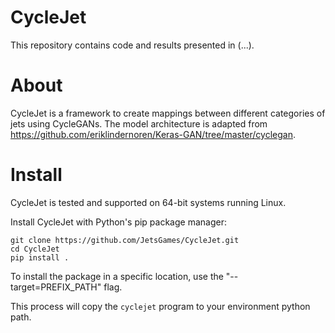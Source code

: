 CycleJet
=======

This repository contains code and results presented in (...).

# About

CycleJet is a framework to create mappings between different categories of jets using CycleGANs.
The model architecture is adapted from https://github.com/eriklindernoren/Keras-GAN/tree/master/cyclegan.

# Install

CycleJet is tested and supported on 64-bit systems running Linux.

Install CycleJet with Python's pip package manager:
```
git clone https://github.com/JetsGames/CycleJet.git
cd CycleJet
pip install .
```
To install the package in a specific location, use
the "--target=PREFIX_PATH" flag.

This process will copy the `cyclejet` program to your environment python path.

